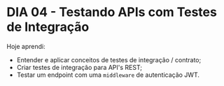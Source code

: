 # DIA 04 - Testando APIs com Testes de Integração

Hoje aprendi:

- Entender e aplicar conceitos de testes de integração / contrato;
- Criar testes de integração para API's REST;
- Testar um endpoint com uma `middleware` de autenticação JWT.
